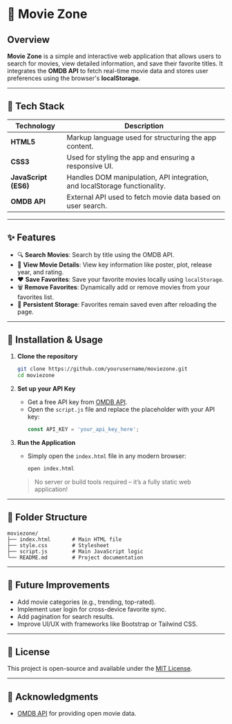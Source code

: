 # 🎥 Movie Zone

## Overview

**Movie Zone** is a simple and interactive web application that allows users to search for movies, view detailed information, and save their favorite titles. It integrates the **OMDB API** to fetch real-time movie data and stores user preferences using the browser's **localStorage**.

---

## 🚀 Tech Stack

| Technology        | Description                                                                 |
|-------------------|-----------------------------------------------------------------------------|
| **HTML5**         | Markup language used for structuring the app content.                      |
| **CSS3**          | Used for styling the app and ensuring a responsive UI.                     |
| **JavaScript (ES6)** | Handles DOM manipulation, API integration, and localStorage functionality. |
| **OMDB API**      | External API used to fetch movie data based on user search.                |

---

## ✨ Features

- 🔍 **Search Movies**: Search by title using the OMDB API.
- 📄 **View Movie Details**: View key information like poster, plot, release year, and rating.
- ❤️ **Save Favorites**: Save your favorite movies locally using `localStorage`.
- 🗑️ **Remove Favorites**: Dynamically add or remove movies from your favorites list.
- 🔁 **Persistent Storage**: Favorites remain saved even after reloading the page.

---

## 🔧 Installation & Usage

1. **Clone the repository**
   ```bash
   git clone https://github.com/yourusername/moviezone.git
   cd moviezone
   ```

2. **Set up your API Key**
   - Get a free API key from [OMDB API](http://www.omdbapi.com/apikey.aspx).
   - Open the `script.js` file and replace the placeholder with your API key:
     ```js
     const API_KEY = 'your_api_key_here';
     ```

3. **Run the Application**
   - Simply open the `index.html` file in any modern browser:
     ```bash
     open index.html
     ```
   > No server or build tools required – it’s a fully static web application!

---

## 🧩 Folder Structure

```
moviezone/
├── index.html       # Main HTML file
├── style.css        # Stylesheet
├── script.js        # Main JavaScript logic
└── README.md        # Project documentation
```

---

## 📌 Future Improvements

- Add movie categories (e.g., trending, top-rated).
- Implement user login for cross-device favorite sync.
- Add pagination for search results.
- Improve UI/UX with frameworks like Bootstrap or Tailwind CSS.

---

## 📄 License

This project is open-source and available under the [MIT License](LICENSE).

---

## 🙌 Acknowledgments

- [OMDB API](http://www.omdbapi.com/) for providing open movie data.
